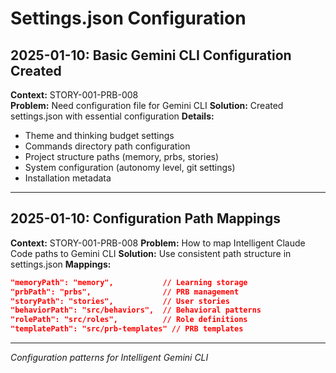 # Settings.json Configuration

## 2025-01-10: Basic Gemini CLI Configuration Created
**Context:** STORY-001-PRB-008  
**Problem:** Need configuration file for Gemini CLI
**Solution:** Created settings.json with essential configuration
**Details:**
- Theme and thinking budget settings
- Commands directory path configuration
- Project structure paths (memory, prbs, stories)
- System configuration (autonomy level, git settings)
- Installation metadata

---

## 2025-01-10: Configuration Path Mappings
**Context:** STORY-001-PRB-008
**Problem:** How to map Intelligent Claude Code paths to Gemini CLI
**Solution:** Use consistent path structure in settings.json
**Mappings:**
```json
"memoryPath": "memory",           // Learning storage
"prbPath": "prbs",                // PRB management
"storyPath": "stories",           // User stories
"behaviorPath": "src/behaviors",  // Behavioral patterns
"rolePath": "src/roles",          // Role definitions
"templatePath": "src/prb-templates" // PRB templates
```

---
*Configuration patterns for Intelligent Gemini CLI*